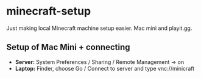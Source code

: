# minecraft-setup
Just making local Minecraft machine setup easier. Mac mini and playit.gg.


## Setup of Mac Mini + connecting

* **Server:** System Preferences / Sharing / Remote Management -> on
* **Laptop:** Finder, choose Go / Connect to server and type vnc://minicraft

